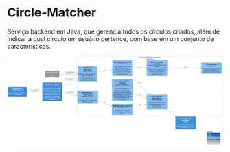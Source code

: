 # Circle-Matcher


Serviço backend em Java, que gerencia todos os círculos criados, além de indicar a qual círculo um usuário pertence, com base em um conjunto de características.


![diagram](c3.png)